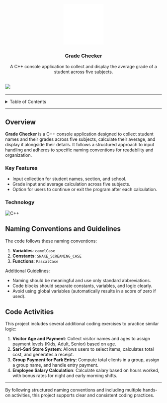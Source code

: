 <a name="readme-top"></a>

<br/>
<br/>

<div align="center">
  <a href="https://github.com/zyx-0314/">
    <img src="./assets/nyebe_logo_wt_250px.png" alt="Nyebe" width="130" height="130">
  </a>
  <h3 align="center">Grade Checker</h3>
</div>

<div align="center">
  A C++ console application to collect and display the average grade of a student across five subjects.
</div>

<br/>

![](https://visit-counter.vercel.app/counter.png?page=zyx-0314/CP1-Grade-Checker-Basics-Part-2)

---

<details>
  <summary>Table of Contents</summary>
  <ol>
    <li>
      <a href="#overview">Overview</a>
      <ol>
        <li><a href="#key-features">Key Features</a></li>
        <li><a href="#technology">Technology</a></li>
      </ol>
    </li>
    <li><a href="#naming-conventions-and-guidelines">Naming Conventions and Guidelines</a></li>
    <li><a href="#code-activities">Code Activities</a></li>
  </ol>
</details>

---

## Overview

**Grade Checker** is a C++ console application designed to collect student names and their grades across five subjects, calculate their average, and display it alongside their details. It follows a structured approach to input handling and adheres to specific naming conventions for readability and organization.

### Key Features

- Input collection for student names, section, and school.
- Grade input and average calculation across five subjects.
- Option for users to continue or exit the program after each calculation.

### Technology

![C++](https://img.shields.io/badge/C++-00599C?style=for-the-badge&logo=c%2B%2B&logoColor=white)

## Naming Conventions and Guidelines

The code follows these naming conventions:

1. **Variables**: `camelCase`
2. **Constants**: `SNAKE_SCREAMING_CASE`
3. **Functions**: `PascalCase`

Additional Guidelines:

- Naming should be meaningful and use only standard abbreviations.
- Code blocks should separate constants, variables, and logic clearly.
- Avoid using global variables (automatically results in a score of zero if used).

## Code Activities

This project includes several additional coding exercises to practice similar logic:

1. **Visitor Age and Payment**: Collect visitor names and ages to assign payment levels (Kids, Adult, Senior) based on age.
2. **Sari-Sari Store System**: Allows users to select items, calculates total cost, and generates a receipt.
3. **Group Payment for Park Entry**: Compute total clients in a group, assign a group name, and handle entry payment.
4. **Employee Salary Calculation**: Calculate salary based on hours worked, with bonus rates for night and early morning shifts.

---

By following structured naming conventions and including multiple hands-on activities, this project supports clear and consistent coding practices.
